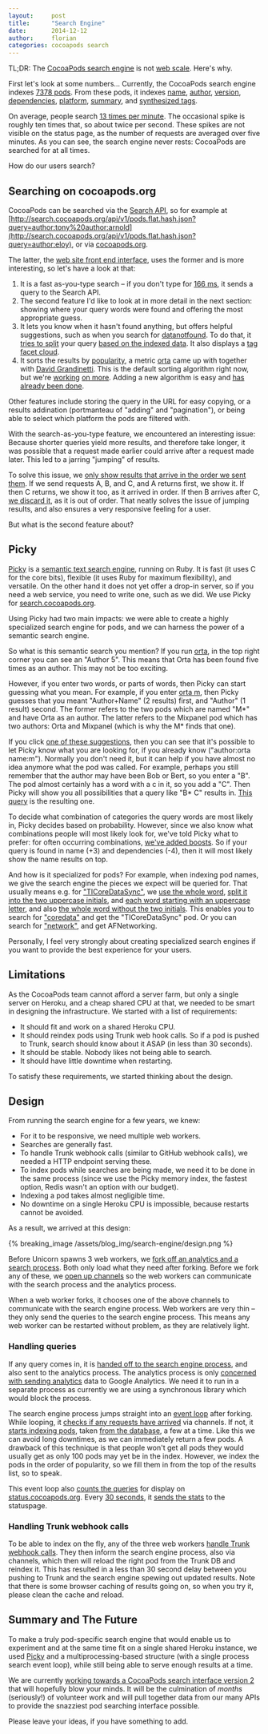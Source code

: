 ```yaml
---
layout:     post
title:      "Search Engine"
date:       2014-12-12
author:     florian
categories: cocoapods search
---
```


TL;DR:
The [CocoaPods search engine](http://cocoapods.org) is not [web scale](http://www.mongodb-is-web-scale.com/). Here's why.

<!-- more -->

First let's look at some numbers...
Currently, the CocoaPods search engine indexes [7378 pods](http://metrics.cocoapods.org/api/v1/status).
From these pods, it indexes [name](https://github.com/CocoaPods/search.cocoapods.org/blob/eeb25b8aad023936f0db9f19a73ce0ac4985d012/lib/search.rb#L70-L78), [author](https://github.com/CocoaPods/search.cocoapods.org/blob/eeb25b8aad023936f0db9f19a73ce0ac4985d012/lib/search.rb#L79-L89), [version](https://github.com/CocoaPods/search.cocoapods.org/blob/eeb25b8aad023936f0db9f19a73ce0ac4985d012/lib/search.rb#L90-L92), [dependencies](https://github.com/CocoaPods/search.cocoapods.org/blob/eeb25b8aad023936f0db9f19a73ce0ac4985d012/lib/search.rb#L93-L97), [platform](https://github.com/CocoaPods/search.cocoapods.org/blob/eeb25b8aad023936f0db9f19a73ce0ac4985d012/lib/search.rb#L98-L101), [summary](https://github.com/CocoaPods/search.cocoapods.org/blob/eeb25b8aad023936f0db9f19a73ce0ac4985d012/lib/search.rb#L102-L107), and [synthesized tags](https://github.com/CocoaPods/search.cocoapods.org/blob/eeb25b8aad023936f0db9f19a73ce0ac4985d012/lib/search.rb#L108-L111).

On average, people search [13 times per minute](http://status.cocoapods.org/#custom-metrics-container).
The occasional spike is roughly ten times that, so about twice per second.
These spikes are not visible on the status page, as the number of requests are averaged over five minutes.
As you can see, the search engine never rests:
CocoaPods are searched for at all times.

How do our users search?

## Searching on cocoapods.org

CocoaPods can be searched via the [Search API](http://blog.cocoapods.org/Search-API-Version-1/), so for example at [http://search.cocoapods.org/api/v1/pods.flat.hash.json?query=author:tony%20author:arnold](http://search.cocoapods.org/api/v1/pods.flat.hash.json?query=author:eloy), or via [cocoapods.org](cocoapods.org).

The latter, the [web site front end interface](cocoapods.org), uses the former and is more interesting, so let's have a look at that:

1. It is a fast as-you-type search – if you don't type for [166 ms](https://github.com/CocoaPods/cocoapods.org/blob/eeb25b8aad023936f0db9f19a73ce0ac4985d012/middleman/source/javascripts/search.config.js#L229), it sends a query to the Search API.
2. The second feature I'd like to look at in more detail in the next section:
showing where your query words were found and offering the most appropriate guess.
3. It lets you know when it hasn't found anything, but offers helpful suggestions, such as when you search for [datanotfound](http://cocoapods.org/?q=datanotfound). To do that, it [tries to split](https://github.com/CocoaPods/search.cocoapods.org/blob/eeb25b8aad023936f0db9f19a73ce0ac4985d012/app.rb#L111-L132) your query [based on the indexed data](https://github.com/CocoaPods/search.cocoapods.org/blob/eeb25b8aad023936f0db9f19a73ce0ac4985d012/lib/search.rb#L175). It also displays a [tag facet cloud](https://github.com/CocoaPods/search.cocoapods.org/blob/eeb25b8aad023936f0db9f19a73ce0ac4985d012/app.rb#L120-L122).
4. It sorts the results by [popularity](https://github.com/CocoaPods/search.cocoapods.org/blob/eeb25b8aad023936f0db9f19a73ce0ac4985d012/lib/models/pod.rb#L40-L44), a metric [orta](http://twitter.com/orta) came up with together with [David Grandinetti](http://twitter.com/dbgrandi).
This is the default sorting algorithm right now, but we're [working](https://github.com/CocoaPods/search.cocoapods.org/issues/51#issuecomment-61655760) [on more](https://github.com/CocoaPods/search.cocoapods.org/issues/51#issuecomment-61655811). Adding a new algorithm is easy and [has already been done](https://github.com/CocoaPods/search.cocoapods.org/blob/eeb25b8aad023936f0db9f19a73ce0ac4985d012/lib/search.rb#L246-L283).

Other features include storing the query in the URL for easy copying, or a results addination (portmanteau of "adding" and "pagination"), or being able to select which platform the pods are filtered with.

With the search-as-you-type feature, we encountered an interesting issue:
Because shorter queries yield more results, and therefore take longer, it was possible that a request made earlier could arrive after a request made later.
This led to a jarring "jumping" of results.

To solve this issue, we [only show results that arrive in the order we sent them](https://github.com/CocoaPods/cocoapods.org/blob/161daa79fddea07eca734fc19ce1fd0a915949fb/middleman/source/javascripts/search.config.js#L195-L218).
If we send requests A, B, and C, and A returns first, we show it. If then C returns, we show it too, as it arrived in order.
If then B arrives after C, [we discard it](https://github.com/CocoaPods/cocoapods.org/blob/161daa79fddea07eca734fc19ce1fd0a915949fb/middleman/source/javascripts/search.config.js#L316-L321), as it is out of order.
That neatly solves the issue of jumping results, and also ensures a very responsive feeling for a user.

But what is the second feature about?

## Picky

[Picky](http://pickyrb.com/) is a [semantic text search engine](http://pickyrb.com/details.html), running on Ruby.
It is fast (it uses C for the core bits), flexible (it uses Ruby for maximum flexibility), and versatile.
On the other hand it does not yet offer a drop-in server, so if you need a web service, you need to write one, such as we did.
We use Picky for [search.cocoapods.org](http://search.cocoapods.org).

Using Picky had two main impacts:
we were able to create a highly specialized search engine for pods, and we can harness the power of a semantic search engine.

So what is this semantic search you mention?
If you run [orta](http://cocoapods.org/?q=orta), in the top right corner you can see an "Author 5".
This means that Orta has been found five times as an author.
This may not be too exciting.

However, if you enter two words, or parts of words, then Picky can start guessing what you mean.
For example, if you enter [orta m](http://cocoapods.org/?q=orta%20m), then Picky guesses that you meant "Author+Name" (2 results) first, and "Author" (1 result) second.
The former refers to the two pods which are named "M*" and have Orta as an author.
The latter refers to the Mixpanel pod which has two authors:
Orta and Mixpanel (which is why the M* finds that one).

If you click [one of these suggestions](http://cocoapods.org/?q=author%3Aorta%20name%3Am*), then you can see that it's possible to let Picky know what you are looking for, if you already know ("author:orta name:m").
Normally you don't need it, but it can help if you have almost no idea anymore what the pod was called.
For example, perhaps you still remember that the author may have been Bob or Bert, so you enter a "B".
The pod almost certainly has a word with a c in it, so you add a "C".
Then Picky will show you all possibilities that a query like "B* C" results in.
[This query](http://cocoapods.org/?q=author%3Ab*%20name%3Ac) is the resulting one.

To decide what combination of categories the query words are most likely in, Picky decides based on probability.
However, since we also know what combinations people will most likely look for, we've told Picky what to prefer:
for often occurring combinations, [we've added boosts](https://github.com/CocoaPods/search.cocoapods.org/blob/eeb25b8aad023936f0db9f19a73ce0ac4985d012/lib/search.rb#L126-L141).
So if your query is found in name (+3) and dependencies (-4), then it will most likely show the name results on top.

And how is it specialized for pods?
For example, when indexing pod names, we give the search engine the pieces we expect will be queried for.
That usually means e.g. for ["TICoreDataSync"](http://cocoapods.org/?q=ticoredatasync), we [use the whole word](https://github.com/CocoaPods/search.cocoapods.org/blob/eeb25b8aad023936f0db9f19a73ce0ac4985d012/lib/models/pod.rb#L232), [split it into the two uppercase initials](https://github.com/CocoaPods/search.cocoapods.org/blob/eeb25b8aad023936f0db9f19a73ce0ac4985d012/lib/models/pod.rb#L233), and [each word starting with an uppercase letter](https://github.com/CocoaPods/search.cocoapods.org/blob/eeb25b8aad023936f0db9f19a73ce0ac4985d012/lib/models/pod.rb#L237), and also [the whole word without the two initials](https://github.com/CocoaPods/search.cocoapods.org/blob/eeb25b8aad023936f0db9f19a73ce0ac4985d012/lib/models/pod.rb#L234).
This enables you to search for ["coredata"](http://cocoapods.org/?q=coredata) and get the "TICoreDataSync" pod.
Or you can search for ["network"](http://cocoapods.org/?q=network), and get AFNetworking.

Personally, I feel very strongly about creating specialized search engines if you want to provide the best experience for your users.

## Limitations

As the CocoaPods team cannot afford a server farm, but only a single server on Heroku, and a cheap shared CPU at that, we needed to be smart in designing the infrastructure.
We started with a list of requirements:

* It should fit and work on a shared Heroku CPU.
* It should reindex pods using Trunk web hook calls. So if a pod is pushed to Trunk, search should know about it ASAP (in less than 30 seconds).
* It should be stable. Nobody likes not being able to search.
* It should have little downtime when restarting.

To satisfy these requirements, we started thinking about the design.

## Design

From running the search engine for a few years, we knew:

* For it to be responsive, we need multiple web workers.
* Searches are generally fast.
* To handle Trunk webhook calls (similar to GitHub webhook calls), we needed a HTTP endpoint serving these.
* To index pods while searches are being made, we need it to be done in the same process (since we use the Picky memory index, the fastest option, Redis wasn't an option with our budget).
* Indexing a pod takes almost negligible time.
* No downtime on a single Heroku CPU is impossible, because restarts cannot be avoided.

As a result, we arrived at this design:

{% breaking_image /assets/blog_img/search-engine/design.png %}

Before Unicorn spawns 3 web workers, we [fork off an analytics and a search process](https://github.com/CocoaPods/search.cocoapods.org/blob/eeb25b8aad023936f0db9f19a73ce0ac4985d012/ARCHITECTURE.md).
Both only load what they need after forking.
Before we fork any of these, we [open up channels](https://github.com/CocoaPods/search.cocoapods.org/blob/eeb25b8aad023936f0db9f19a73ce0ac4985d012/unicorn.rb#L15-L21) so the web workers can communicate with the search process and the analytics process.

When a web worker forks, it chooses one of the above channels to communicate with the search engine process.
Web workers are very thin – they only send the queries to the search engine process. 
This means any web worker can be restarted without problem, as they are relatively light.

### Handling queries

If any query comes in, it is [handed off to the search engine process](https://github.com/CocoaPods/search.cocoapods.org/blob/eeb25b8aad023936f0db9f19a73ce0ac4985d012/lib/search.rb#L236-L252), and also sent to the analytics process.
The analytics process is only [concerned with sending analytics](https://github.com/CocoaPods/search.cocoapods.org/blob/eeb25b8aad023936f0db9f19a73ce0ac4985d012/lib/analytics_worker.rb#L13-L21) data to Google Analytics.
We need it to run in a separate process as currently we are using a synchronous library which would block the process.

The search engine process jumps straight into an [event loop](https://github.com/CocoaPods/search.cocoapods.org/blob/eeb25b8aad023936f0db9f19a73ce0ac4985d012/lib/channel.rb#L48-L81) after forking.
While looping, it [checks if any requests have arrived](https://github.com/CocoaPods/search.cocoapods.org/blob/eeb25b8aad023936f0db9f19a73ce0ac4985d012/lib/channel.rb#L65) via channels.
If not, it [starts indexing pods](https://github.com/CocoaPods/search.cocoapods.org/blob/eeb25b8aad023936f0db9f19a73ce0ac4985d012/lib/search_worker.rb#L46-L59), taken [from the database](https://github.com/CocoaPods/search.cocoapods.org/blob/eeb25b8aad023936f0db9f19a73ce0ac4985d012/lib/pods.rb#L14-L43), a few at a time.
Like this we can avoid long downtimes, as we can immediately return a few pods.
A drawback of this technique is that people won't get all pods they would usually get as only 100 pods may yet be in the index.
However, we index the pods in the order of popularity, so we fill them in from the top of the results list, so to speak.

This event loop also [counts the queries](https://github.com/CocoaPods/search.cocoapods.org/blob/eeb25b8aad023936f0db9f19a73ce0ac4985d012/lib/search_worker.rb#L82-L84) for display on [status.cocoapods.org](http://status.cocoapods.org/#custom-metrics-container).
Every [30 seconds](https://github.com/CocoaPods/search.cocoapods.org/blob/eeb25b8aad023936f0db9f19a73ce0ac4985d012/lib/search_worker.rb#L63), it [sends the stats](https://github.com/CocoaPods/search.cocoapods.org/blob/eeb25b8aad023936f0db9f19a73ce0ac4985d012/lib/search_worker.rb#L105-L111) to the statuspage.

### Handling Trunk webhook calls

To be able to index on the fly, any of the three web workers [handle Trunk webhook calls](https://github.com/CocoaPods/search.cocoapods.org/blob/eeb25b8aad023936f0db9f19a73ce0ac4985d012/app.rb#L145-L163).
They then inform the search engine process, also via channels, which then will reload the right pod from the Trunk DB and reindex it.
This has resulted in a less than 30 second delay between you pushing to Trunk and the search engine spewing out updated results.
Note that there is some browser caching of results going on, so when you try it, please clean the cache and reload.

## Summary and The Future

To make a truly pod-specific search engine that would enable us to experiment and at the same time fit on a single shared Heroku instance, we used [Picky](http://pickyrb.com/) and a multiprocessing-based structure (with a single process search event loop), while still being able to serve enough results at a time.

We are currently [working towards a CocoaPods search interface version 2](https://github.com/CocoaPods/search.cocoapods.org/issues/51) that will hopefully blow your minds.
It will be the culmination of *months* (seriously!) of volunteer work and will pull together data from our many APIs to provide the snazziest pod searching interface possible.

Please leave your ideas, if you have something to add.